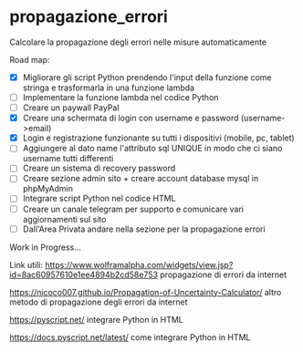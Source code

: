 # propagazione_errori
Calcolare la propagazione degli errori nelle misure automaticamente

Road map:
- [x] Migliorare gli script Python prendendo l'input della funzione come stringa e trasformarla in una funzione lambda 
- [ ] Implementare la funzione lambda nel codice Python 
- [ ] Creare un paywall PayPal 
- [x] Creare una schermata di login con username e password (username->email) 
- [x] Login e registrazione funzionante su tutti i dispositivi (mobile, pc, tablet)
- [ ] Aggiungere al dato name l'attributo sql UNIQUE in modo che ci siano username tutti differenti
- [ ] Creare un sistema di recovery password
- [ ] Creare sezione admin sito + creare account database mysql in phpMyAdmin
- [ ] Integrare script Python nel codice HTML 
- [ ] Creare un canale telegram per supporto e comunicare vari aggiornamenti sul sito
- [ ] Dall'Area Privata andare nella sezione per la propagazione errori

Work in Progress...


Link utili:
https://www.wolframalpha.com/widgets/view.jsp?id=8ac60957610e1ee4894b2cd58e753 propagazione di errori da internet

https://nicoco007.github.io/Propagation-of-Uncertainty-Calculator/ altro metodo di propagazione degli errori da internet

https://pyscript.net/ integrare Python in HTML

https://docs.pyscript.net/latest/ come integrare Python in HTML



